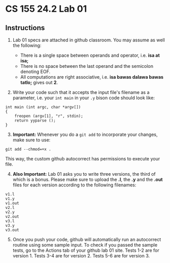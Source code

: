 # CS 155 24.2 Lab 01

## Instructions

1. Lab 01 specs are attached in github classroom. You may assume as well the following:

    - There is a single space between operands and operator, i.e. **isa at isa;**
    - There is no space between the last operand and the semicolon denoting EOF.
    - All computations are right associative, i.e. **isa bawas dalawa bawas tatlo;** gives out **2**.

2. Write your code such that it accepts the input file's filename as a parameter, i.e. your `int main` in your `.y` bison code should look like:

```
int main (int argc, char *argv[])
{
    freopen (argv[1], "r", stdin);
    return yyparse ();
}
```

3. **Important:** Whenever you do a `git add` to incorporate your changes, make sure to use: 

```
git add --chmod=+x .
``` 

This way, the custom github autocorrect has permissions to execute your file.

4. **Also Important:** Lab 01 asks you to write three versions, the third of which is a bonus. Please make sure to upload the **.l**, the **.y** and the **.out** files for each version according to the following filenames:

```
v1.l
v1.y
v1.out
v2.l
v2.y
v2.out
v3.l
v3.y
v3.out
```

5. Once you push your code, github will automatically run an autocorrect routine using some sample input. To check if you passed the sample tests, go to the Actions tab of your github lab 01 site. Tests 1-2 are for version 1. Tests 3-4 are for version 2. Tests 5-6 are for version 3.